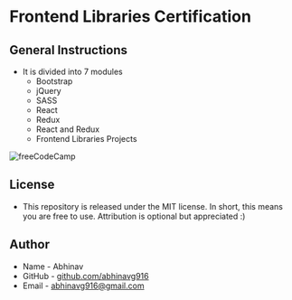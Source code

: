 # Frontend Libraries Certification
## General Instructions
* It is divided into 7 modules
  * Bootstrap
  * jQuery
  * SASS
  * React
  * Redux
  * React and Redux
  * Frontend Libraries Projects
  
![freeCodeCamp](https://upload.wikimedia.org/wikipedia/commons/3/39/FreeCodeCamp_logo.png)

## License
* This repository is released under the MIT license. In short, this means you are free to use. Attribution is optional but appreciated :)

## Author
* Name - Abhinav
* GitHub - [github.com/abhinavg916](https://github.com/abhinavg916)
* Email - abhinavg916@gmail.com
